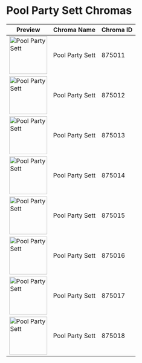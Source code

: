 # Pool Party Sett Chromas

| Preview | Chroma Name | Chroma ID |
|---|---|---|
| <img src='https://raw.communitydragon.org/latest/plugins/rcp-be-lol-game-data/global/default/v1/champion-chroma-images/875/875011.png' alt='Pool Party Sett' width='100'> | Pool Party Sett | 875011 |
| <img src='https://raw.communitydragon.org/latest/plugins/rcp-be-lol-game-data/global/default/v1/champion-chroma-images/875/875012.png' alt='Pool Party Sett' width='100'> | Pool Party Sett | 875012 |
| <img src='https://raw.communitydragon.org/latest/plugins/rcp-be-lol-game-data/global/default/v1/champion-chroma-images/875/875013.png' alt='Pool Party Sett' width='100'> | Pool Party Sett | 875013 |
| <img src='https://raw.communitydragon.org/latest/plugins/rcp-be-lol-game-data/global/default/v1/champion-chroma-images/875/875014.png' alt='Pool Party Sett' width='100'> | Pool Party Sett | 875014 |
| <img src='https://raw.communitydragon.org/latest/plugins/rcp-be-lol-game-data/global/default/v1/champion-chroma-images/875/875015.png' alt='Pool Party Sett' width='100'> | Pool Party Sett | 875015 |
| <img src='https://raw.communitydragon.org/latest/plugins/rcp-be-lol-game-data/global/default/v1/champion-chroma-images/875/875016.png' alt='Pool Party Sett' width='100'> | Pool Party Sett | 875016 |
| <img src='https://raw.communitydragon.org/latest/plugins/rcp-be-lol-game-data/global/default/v1/champion-chroma-images/875/875017.png' alt='Pool Party Sett' width='100'> | Pool Party Sett | 875017 |
| <img src='https://raw.communitydragon.org/latest/plugins/rcp-be-lol-game-data/global/default/v1/champion-chroma-images/875/875018.png' alt='Pool Party Sett' width='100'> | Pool Party Sett | 875018 |
